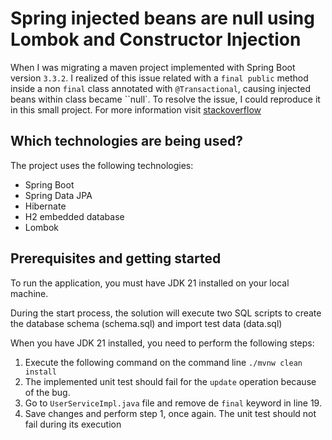 # Spring injected beans are null using Lombok and Constructor Injection

When I was migrating a maven project implemented with Spring Boot version `3.3.2`.
I realized of this issue related with a ``final public`` method inside a non ``final`` class annotated
with ``@Transactional``, causing injected beans within class became ``null`. To resolve the issue, I could reproduce
it in this small project. For more information visit [stackoverflow](https://stackoverflow.com/questions/56483269/spring-injected-beans-are-null-using-lombock-and-constructor-injection)

## Which technologies are being used?

The project uses the following technologies:

- Spring Boot
- Spring Data JPA
- Hibernate
- H2 embedded database
- Lombok

## Prerequisites and getting started

To run the application, you must have JDK 21 installed on your local machine.

During the start process,
the solution will execute two SQL scripts to create the database schema (schema.sql) and import test data
(data.sql)

When you have JDK 21 installed, you need to perform the following steps:

1. Execute the following command on the command line ``./mvnw clean install``
2. The implemented unit test should fail for the ``update`` operation because of the bug.
3. Go to ``UserServiceImpl.java`` file and remove de ``final`` keyword in line 19.
4. Save changes and perform step 1, once again. The unit test should not fail during its execution
